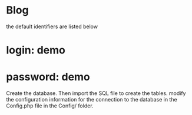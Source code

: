 # Blog

the default identifiers are listed below 
# login: demo
# password: demo

Create the database. Then import the SQL file to create the tables. modify the configuration information for the connection to the database in the Config.php file in the Config/ folder.
